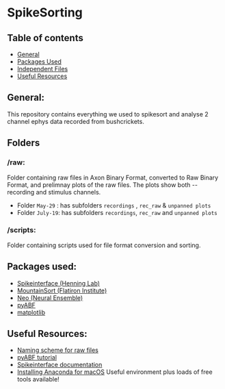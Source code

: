 # SpikeSorting
## Table of contents
* [General](#general)
* [Packages Used](#packages-used)
* [Independent Files](#independent-files)
* [Useful Resources](#useful-resources)

## General:
This repository contains everything we used to spikesort and analyse 2 channel ephys data recorded from bushcrickets.
	
## Folders
### /raw:
Folder containing raw files in Axon Binary Format, converted to Raw Binary Format, and prelimnay plots of the raw files. The plots show both --  recording and stimulus channels.
* Folder ```May-29``` : has subfolders ```recordings``` , ```rec_raw``` & ```unpanned plots``` 
* Folder ```July-19```: has subfolders ```recordings```, ```rec_raw``` and ```unpanned plots```

### /scripts:
Folder containing scripts used for file format conversion and sorting. 
	
## Packages used:
* [Spikeinterface (Henning Lab)](https://spikeinterface.readthedocs.io/)
* [MountainSort (Flatiron Institute)](https://github.com/flatironinstitute/mountainsort)
* [Neo (Neural Ensemble)](https://github.com/NeuralEnsemble/python-neo)
* [pyABF](https://swharden.com/pyabf)
* [matplotlib](https://matplotlib.org/)


## Useful Resources:
* [Naming scheme for raw files](https://docs.google.com/spreadsheets/d/1r-4rFreTUCHqioMG2dXIZKBZa0XNR_jEsXBSWfY0yk8/edit?usp=sharing)
* [pyABF tutorial](https://swharden.com/pyabf/tutorial#plot-a-sweep-with-matplotlib)
* [Spikeinterface documentation](https://spikeinterface.readthedocs.io/en/latest/)
* [Installing Anaconda for macOS](https://docs.anaconda.com/anaconda/install/mac-os/) Useful environment plus loads of free tools available!
